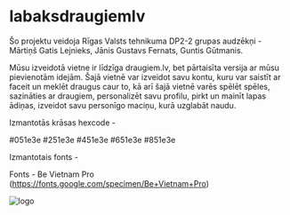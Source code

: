 # labaksdraugiemlv
Šo projektu veidoja Rīgas Valsts tehnikuma DP2-2 grupas audzēkņi - Mārtiņš Gatis Lejnieks, Jānis Gustavs Fernats, Guntis Gūtmanis.


Mūsu izveidotā vietne ir līdzīga draugiem.lv, bet pārtaisīta versija ar mūsu pievienotām idejām. Šajā vietnē var izveidot savu kontu, kuru var saistīt ar faceit un meklēt draugus caur to, kā arī šajā vietnē varēs spēlēt spēles, sazināties ar draugiem, personalizēt savu profilu, pirkt un mainīt lapas ādiņas, izveidot savu personīgo maciņu, kurā uzglabāt naudu. 



Izmantotās krāsas hexcode - 

#051e3e  #251e3e  #451e3e  #651e3e  #851e3e

Izmantotais fonts -

Fonts - Be Vietnam Pro (https://fonts.google.com/specimen/Be+Vietnam+Pro)


![logo](https://cdn.discordapp.com/attachments/940180048273621033/1085489739869724692/image.png)


